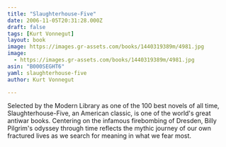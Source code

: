 ```yaml
---
title: "Slaughterhouse-Five"
date: 2006-11-05T20:31:28.000Z
draft: false
tags: [Kurt Vonnegut]
layout: book
image: https://images.gr-assets.com/books/1440319389m/4981.jpg
image: 
  - https://images.gr-assets.com/books/1440319389m/4981.jpg
asin: "B000SEGHT6"
yaml: slaughterhouse-five
author: Kurt Vonnegut

---
```


Selected by the Modern Library as one of the 100 best novels of all time, Slaughterhouse-Five, an American classic, is one of the world's great antiwar books. Centering on the infamous firebombing of Dresden, Billy Pilgrim's odyssey through time reflects the mythic journey of our own fractured lives as we search for meaning in what we fear most.